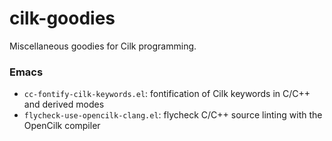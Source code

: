 # cilk-goodies

Miscellaneous goodies for Cilk programming.

### Emacs

- `cc-fontify-cilk-keywords.el`: fontification of Cilk keywords in C/C++ and
  derived modes
- `flycheck-use-opencilk-clang.el`: flycheck C/C++ source linting with the
  OpenCilk compiler
